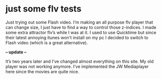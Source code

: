 <!--
  id: 219
  date: 2006-06-23
  modified: 2006-06-23
  slug: justsomeflvtests
  type: post
  excerpt: <p>Just trying out some Flash video. I&#8217;m making an all purpose flv player that can change size, I just have to find a way to control those z-indices. I made some extra attractor flv&#8217;s while I was at it. I used to use Quicktime but since their latest annoying itunes won&#8217;t install on my pc [&hellip;]</p>
  categories: Flash, video, ActionScript
  tags: 
  inCv: 
  inPortfolio: 
  dateFrom: 
  dateTo: 
-->

# just some flv tests

<p>Just trying out some Flash video. I&#8217;m making an all purpose flv player that can change size, I just have to find a way to control those z-indices. I made some extra attractor flv&#8217;s while I was at it. I used to use Quicktime but since their latest annoying itunes won&#8217;t install on my pc I decided to switch to Flash video (which is a great alternative).</p>
<p><b>&#8211; update &#8211;</b></p>
<p>It&#8217;s two years later and I&#8217;ve changed almost everything on this site. My old player was not working anymore. I&#8217;ve implemented the JW Mediaplayer here since the movies are quite nice.</p>
<p><script type="text/javascript">
	Sjeiti.addFlv("../mov/lorenz84_1.flv",640,480);
	Sjeiti.addFlv("../mov/lorenzII.flv",640,480);
	Sjeiti.addFlv("../mov/latoocarfian_2.flv",640,480);
	Sjeiti.addFlv("../mov/lorenz.flv",640,480);
	Sjeiti.addFlv("../mov/dejong.flv",640,480);
	Sjeiti.addFlv("../mov/lorenz3d3.flv",640,480);
	Sjeiti.addFlv("../mov/lorenz84.flv",640,480);
	Sjeiti.addFlv("../mov/latoocarfian_1.flv",640,480);
	Sjeiti.addFlv("../mov/dejong_1.flv",640,480);
	Sjeiti.addFlv("../mov/latoocarfian_1.flv",640,480);</p>
<p>	//addFlv("wp-content/data/video/lorenz84_1.flv", .5, 1);
	//addFlv("wp-content/data/video/lorenzII.flv" ,.5 ,1);
	//addFlv("wp-content/data/video/latoocarfian_2.flv", .5, 1);
	//addFlv("wp-content/data/video/lorenz.flv", .5, 1);</p>
<p>	//addFlv("wp-content/data/video/dejong.flv",.5, 1);
	//addFlv("wp-content/data/video/lorenz3d3.flv", .5, 1);
	//addFlv("wp-content/data/video/lorenz84.flv",.5 ,1);
	//addFlv("wp-content/data/video/latoocarfian_1.flv", .5, 1);
	//addFlv("wp-content/data/video/dejong_1.flv" ,.5 ,1);
	//addFlv("wp-content/data/video/landscapes.flv" ,.5 ,1);
	//setSize("lorenz84",320,240);
	//setSize("lorenz",320,240);
</script></p>
